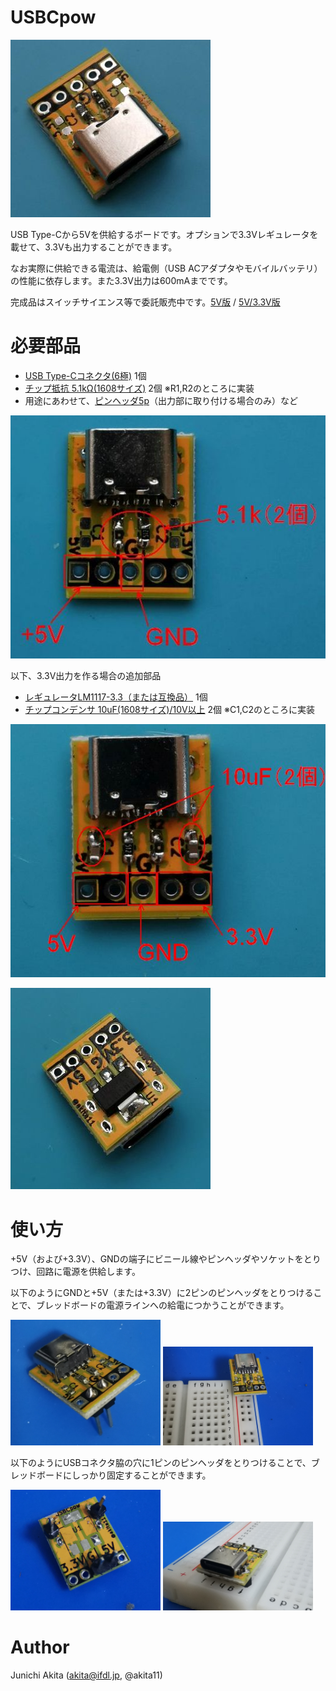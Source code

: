 # USBCpow

![5V](USBCpow1.jpg)

USB Type-Cから5Vを供給するボードです。オプションで3.3Vレギュレータを載せて、3.3Vも出力することができます。

なお実際に供給できる電流は、給電側（USB ACアダプタやモバイルバッテリ）の性能に依存します。また3.3V出力は600mAまでです。

完成品はスイッチサイエンス等で委託販売中です。[5V版](https://www.switch-science.com/products/6434) / [5V/3.3V版](https://www.switch-science.com/products/6435)


# 必要部品
- [USB Type-Cコネクタ(6極)](https://www.aitendo.com/product/17279) 1個
- [チップ抵抗 5.1kΩ(1608サイズ)](https://www.aitendo.com/product/9962) 2個 ※R1,R2のところに実装
- 用途にあわせて、[ピンヘッダ5p](https://www.aitendo.com/product/1798)（出力部に取り付ける場合のみ）など

![5Vfunc](USBCpow1f.jpg)

以下、3.3V出力を作る場合の追加部品
- [レギュレータLM1117-3.3（または互換品）](https://www.aitendo.com/product/13388) 1個
- [チップコンデンサ 10uF(1608サイズ)/10V以上](https://www.aitendo.com/product/6985) 2個 ※C1,C2のところに実装

![3.3V](USBCpow2.jpg)

![3.3Vback](USBCpow2b.jpg)

# 使い方

+5V（および+3.3V）、GNDの端子にビニール線やピンヘッダやソケットをとりつけ、回路に電源を供給します。

以下のようにGNDと+5V（または+3.3V）に2ピンのピンヘッダをとりつけることで、ブレッドボードの電源ラインへの給電につかうことができます。

<img src="https://github.com/akita11/USBCpow/blob/main/USBCpow_usage1.jpg" width="240px">

<img src="https://github.com/akita11/USBCpow/blob/main/USBCpow_usage2.jpg" width="240px">

以下のようにUSBコネクタ脇の穴に1ピンのピンヘッダをとりつけることで、ブレッドボードにしっかり固定することができます。

<img src="https://github.com/akita11/USBCpow/blob/main/USBCpow_usage3.jpg" width="240px">

<img src="https://github.com/akita11/USBCpow/blob/main/USBCpow_usage4.jpg" width="240px">


# Author

Junichi Akita (akita@ifdl.jp, @akita11)
